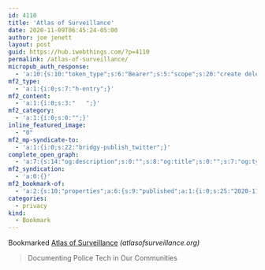 ```yaml
---
id: 4110
title: 'Atlas of Surveillance'
date: 2020-11-09T06:45:24-05:00
author: joe jenett
layout: post
guid: https://hub.iwebthings.com/?p=4110
permalink: /atlas-of-surveillance/
micropub_auth_response:
  - 'a:10:{s:10:"token_type";s:6:"Bearer";s:5:"scope";s:20:"create delete update";s:2:"me";s:27:"https://hub.iwebthings.com/";s:9:"issued_by";s:54:"https://hub.iwebthings.com/wp-json/indieauth/1.0/token";s:9:"client_id";s:20:"https://omnibear.com";s:11:"client_name";s:8:"Omnibear";s:11:"client_icon";s:29:"https://omnibear.com/logo.svg";s:9:"issued_at";i:1604922162;s:4:"user";i:1;s:13:"last_accessed";i:1604922213;}'
mf2_type:
  - 'a:1:{i:0;s:7:"h-entry";}'
mf2_content:
  - 'a:1:{i:0;s:3:"   ";}'
mf2_category:
  - 'a:1:{i:0;s:0:"";}'
inline_featured_image:
  - "0"
mf2_mp-syndicate-to:
  - 'a:1:{i:0;s:22:"bridgy-publish_twitter";}'
complete_open_graph:
  - 'a:7:{s:14:"og:description";s:0:"";s:8:"og:title";s:0:"";s:7:"og:type";s:0:"";s:12:"twitter:card";s:7:"summary";s:15:"twitter:creator";s:0:"";s:19:"twitter:description";s:0:"";s:8:"og:image";s:0:"";}'
mf2_syndication:
  - 'a:0:{}'
mf2_bookmark-of:
  - 'a:2:{s:10:"properties";a:6:{s:9:"published";a:1:{i:0;s:25:"2020-11-09T11:44:17+00:00";}s:7:"updated";a:1:{i:0;s:25:"2020-11-09T11:44:17+00:00";}s:7:"summary";a:1:{i:0;s:42:"Documenting Police Tech in Our Communities";}s:4:"name";a:1:{i:0;s:21:"Atlas of Surveillance";}s:3:"url";a:1:{i:0;s:32:"https://atlasofsurveillance.org/";}s:11:"publication";a:1:{i:0;s:23:"atlasofsurveillance.org";}}s:4:"type";s:4:"cite";}'
categories:
  - privacy
kind:
  - Bookmark
---
```

Bookmarked [Atlas of Surveillance](https://atlasofsurveillance.org/) _(atlasofsurveillance.org)_

> Documenting Police Tech in Our Communities